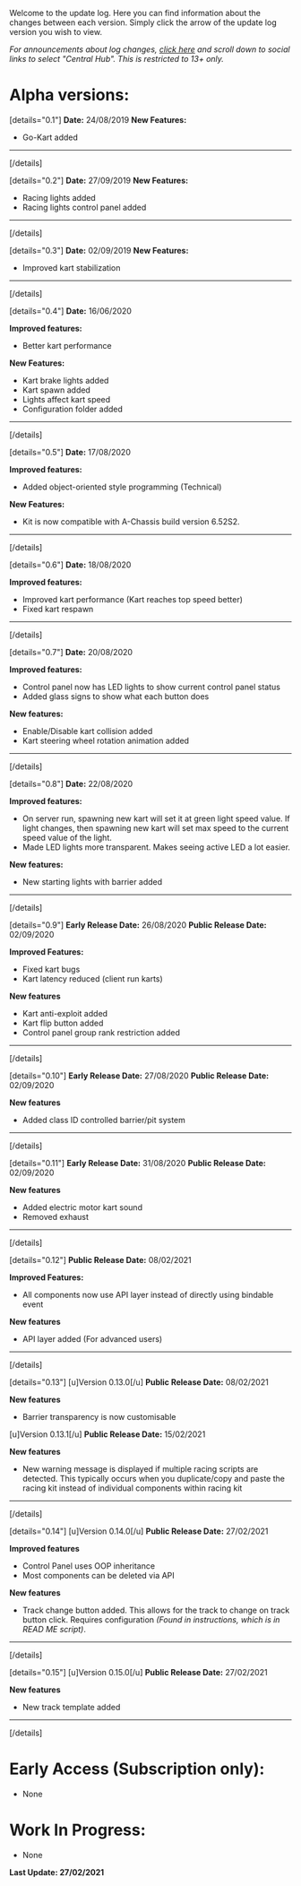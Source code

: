Welcome to the update log. Here you can find information about the changes between each version. Simply click the arrow of the update log version you wish to view. 

*For announcements about log changes, [click here](https://www.roblox.com/groups/4868458/Yar890-Studio) and scroll down to social links to select "Central Hub". This is restricted to 13+ only.*

# Alpha versions:
[details="0.1"]
**Date:** 24/08/2019
**New Features:**
* Go-Kart added
---
[/details]

[details="0.2"]
**Date:** 27/09/2019
**New Features:**
* Racing lights added
* Racing lights control panel added
---
[/details]

[details="0.3"]
**Date:** 02/09/2019
**New Features:**
* Improved kart stabilization
---
[/details]

[details="0.4"]
**Date:** 16/06/2020

**Improved features:**
- Better kart performance

**New Features:**
* Kart brake lights added
* Kart spawn added
* Lights affect kart speed
* Configuration folder added
---
[/details]

[details="0.5"]
**Date:** 17/08/2020

**Improved features:**
* Added object-oriented style programming (Technical)

**New Features:**
* Kit is now compatible with A-Chassis build version 6.52S2.
---
[/details]

[details="0.6"]
**Date:** 18/08/2020

**Improved features:**
* Improved kart performance (Kart reaches top speed better)
* Fixed kart respawn
---
[/details]

[details="0.7"]
**Date:** 20/08/2020

**Improved features:**
* Control panel now has LED lights to show current control panel status
* Added glass signs to show what each button does

**New features:**
* Enable/Disable kart collision added
* Kart steering wheel rotation animation added
---
[/details]

[details="0.8"]
**Date:** 22/08/2020

**Improved features:**
* On server run, spawning new kart will set it at green light speed value. If light changes, then spawning new kart will set max speed to the current speed value of the light.
* Made LED lights more transparent. Makes seeing active LED a lot easier.

**New features:**
* New starting lights with barrier added
---
[/details]

[details="0.9"]
**Early Release Date:** 26/08/2020
**Public Release Date:** 02/09/2020

**Improved Features:**
* Fixed kart bugs
* Kart latency reduced (client run karts)

**New features**
* Kart anti-exploit added
* Kart flip button added
* Control panel group rank restriction added
---
[/details]

[details="0.10"]
**Early Release Date:** 27/08/2020
**Public Release Date:** 02/09/2020

**New features**
* Added class ID controlled barrier/pit system
---
[/details]

[details="0.11"]
**Early Release Date:** 31/08/2020
**Public Release Date:** 02/09/2020

**New features**
* Added electric motor kart sound
* Removed exhaust
---
[/details]

[details="0.12"]
**Public Release Date:** 08/02/2021

**Improved Features:**
* All components now use API layer instead of directly using bindable event

**New features**
* API layer added (For advanced users)
---
[/details]

[details="0.13"]
[u]Version 0.13.0[/u]
**Public Release Date:** 08/02/2021

**New features**
* Barrier transparency is now customisable

[u]Version 0.13.1[/u]
**Public Release Date:** 15/02/2021

**New features**
* New warning message is displayed if multiple racing scripts are detected. This typically occurs when you duplicate/copy and paste the racing kit instead of individual components within racing kit
---
[/details]

[details="0.14"]
[u]Version 0.14.0[/u]
**Public Release Date:** 27/02/2021

**Improved features**
* Control Panel uses OOP inheritance
* Most components can be deleted via API

**New features**
* Track change button added. This allows for the track to change on track button click. Requires configuration *(Found in instructions, which is in READ ME script)*.
---
[/details]


[details="0.15"]
[u]Version 0.15.0[/u]
**Public Release Date:** 27/02/2021

**New features**
* New track template added
---
[/details]

# Early Access (Subscription only):

* None

# Work In Progress:

* None

**Last Update: 27/02/2021**